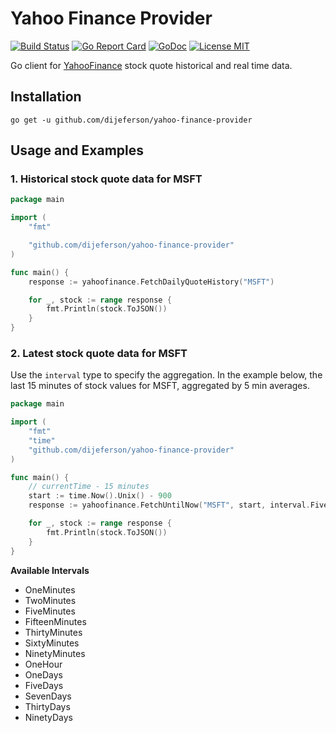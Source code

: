 # Yahoo Finance Provider

[![Build Status](https://travis-ci.com/dijeferson/yahoo-finance-provider.svg?branch=mainline)](https://travis-ci.com/dijeferson/yahoo-finance-provider)
[![Go Report Card](https://goreportcard.com/badge/github.com/dijeferson/yahoo-finance-provider)](https://goreportcard.com/report/github.com/dijeferson/yahoo-finance-provider)
[![GoDoc](https://img.shields.io/badge/godoc-reference-blue.svg?style=flat)](https://godoc.org/github.com/dijeferson/yahoo-finance-provider)
[![License MIT](https://img.shields.io/badge/license-MIT-lightgrey.svg?style=flat)](https://github.com/dijeferson/yahoo-finance-provider#license-mit)

Go client for [YahooFinance](https://finance.yahoo.com) stock quote historical and real time data.

## Installation

    go get -u github.com/dijeferson/yahoo-finance-provider

## Usage and Examples

### 1. Historical stock quote data for MSFT 

```go
package main

import (
	"fmt"

	"github.com/dijeferson/yahoo-finance-provider"
)

func main() {
	response := yahoofinance.FetchDailyQuoteHistory("MSFT")

	for _, stock := range response {
		fmt.Println(stock.ToJSON())
	}
}
```

### 2. Latest stock quote data for MSFT 

Use the `interval` type to specify the aggregation. In the example below, the last 15 minutes of stock values for MSFT, aggregated by 5 min averages.  

```go
package main

import (
	"fmt"
	"time"
	"github.com/dijeferson/yahoo-finance-provider"
)

func main() {
	// currentTime - 15 minutes
	start := time.Now().Unix() - 900
	response := yahoofinance.FetchUntilNow("MSFT", start, interval.FiveMinutes)

	for _, stock := range response {
		fmt.Println(stock.ToJSON())
	}
}
```

**Available Intervals**

- OneMinutes
- TwoMinutes
- FiveMinutes
- FifteenMinutes
- ThirtyMinutes
- SixtyMinutes
- NinetyMinutes
- OneHour
- OneDays
- FiveDays
- SevenDays
- ThirtyDays
- NinetyDays   
